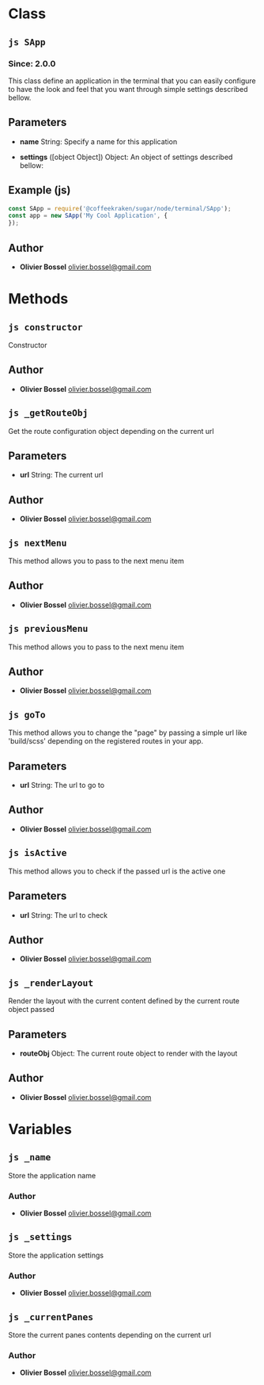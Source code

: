 
# Class


## ```js SApp ```
### Since: 2.0.0

This class define an application in the terminal that you can easily configure to have the look and feel that you want
through simple settings described bellow.

## Parameters

- **name**  String: Specify a name for this application

- **settings** ([object Object]) Object: An object of settings described bellow:



## Example (js)

```js
const SApp = require('@coffeekraken/sugar/node/terminal/SApp');
const app = new SApp('My Cool Application', {
});
```


## Author
- **Olivier Bossel** <a href="mailto:olivier.bossel@gmail.com">olivier.bossel@gmail.com</a> 


# Methods


## ```js constructor ```


Constructor




## Author
- **Olivier Bossel** <a href="mailto:olivier.bossel@gmail.com">olivier.bossel@gmail.com</a> 



## ```js _getRouteObj ```


Get the route configuration object depending on the current url

## Parameters

- **url**  String: The current url




## Author
- **Olivier Bossel** <a href="mailto:olivier.bossel@gmail.com">olivier.bossel@gmail.com</a> 



## ```js nextMenu ```


This method allows you to pass to the next menu item




## Author
- **Olivier Bossel** <a href="mailto:olivier.bossel@gmail.com">olivier.bossel@gmail.com</a> 



## ```js previousMenu ```


This method allows you to pass to the next menu item




## Author
- **Olivier Bossel** <a href="mailto:olivier.bossel@gmail.com">olivier.bossel@gmail.com</a> 



## ```js goTo ```


This method allows you to change the "page" by passing a simple url like 'build/scss' depending on the registered routes in your app.

## Parameters

- **url**  String: The url to go to




## Author
- **Olivier Bossel** <a href="mailto:olivier.bossel@gmail.com">olivier.bossel@gmail.com</a> 



## ```js isActive ```


This method allows you to check if the passed url is the active one

## Parameters

- **url**  String: The url to check




## Author
- **Olivier Bossel** <a href="mailto:olivier.bossel@gmail.com">olivier.bossel@gmail.com</a> 



## ```js _renderLayout ```


Render the layout with the current content defined by the current route object passed

## Parameters

- **routeObj**  Object: The current route object to render with the layout




## Author
- **Olivier Bossel** <a href="mailto:olivier.bossel@gmail.com">olivier.bossel@gmail.com</a> 


# Variables


## ```js _name ```


Store the application name



### Author
- **Olivier Bossel** <a href="mailto:olivier.bossel@gmail.com">olivier.bossel@gmail.com</a> 



## ```js _settings ```


Store the application settings



### Author
- **Olivier Bossel** <a href="mailto:olivier.bossel@gmail.com">olivier.bossel@gmail.com</a> 



## ```js _currentPanes ```


Store the current panes contents depending on the current url



### Author
- **Olivier Bossel** <a href="mailto:olivier.bossel@gmail.com">olivier.bossel@gmail.com</a> 

